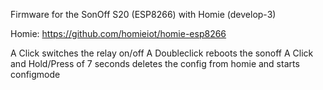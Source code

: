 Firmware for the SonOff S20 (ESP8266) with Homie (develop-3)

Homie: https://github.com/homieiot/homie-esp8266


A Click switches the relay on/off
A Doubleclick reboots the sonoff
A Click and Hold/Press of 7 seconds deletes the config from homie and starts configmode

